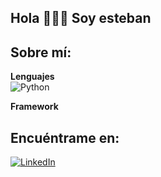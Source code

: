 ## Hola 🙋🏽‍♂️ Soy esteban
<!--
**esteriv/esteriv** is a ✨ _special_ ✨ repository because its `README.md` (this file) appears on your GitHub profile.

Here are some ideas to get you started:

- 🔭 I’m currently working on ...
- 🌱 I’m currently learning ...
- 👯 I’m looking to collaborate on ...
- 🤔 I’m looking for help with ...
- 💬 Ask me about ...
- 📫 How to reach me: ...
- 😄 Pronouns: ...
- ⚡ Fun fact: ...
-->
## Sobre mí:

  **Lenguajes**
  <br>
  <img alt="Python" src="https://img.shields.io/badge/Python%20-%233771A1.svg?style=for-the-badge&logo=python&logoColor=white" />

  **Framework**
  <br>
  

## Encuéntrame en:
[![LinkedIn](https://img.shields.io/badge/LinkedIn-Esteban_Villaseca-0077B5?style=for-the-badge&logo=linkedin&logoColor=white&labelColor=101010)](https://www.linkedin.com/in/estebvillaseca/)
